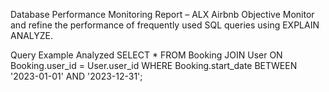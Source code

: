 Database Performance Monitoring Report – ALX Airbnb
Objective
Monitor and refine the performance of frequently used SQL queries using EXPLAIN ANALYZE.

Query Example Analyzed
SELECT *
FROM Booking
JOIN User ON Booking.user_id = User.user_id
WHERE Booking.start_date BETWEEN '2023-01-01' AND '2023-12-31';

